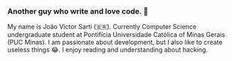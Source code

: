 ### Another guy who write and love code. 👋

My name is João Victor Sarti (:brazil:). Currently Computer Science undergraduate student at Pontifícia Universidade Católica of Minas Gerais (PUC Minas).
I am passionate about development, but I also like to create useless things :joy:. 
I enjoy reading and understanding about hacking.
